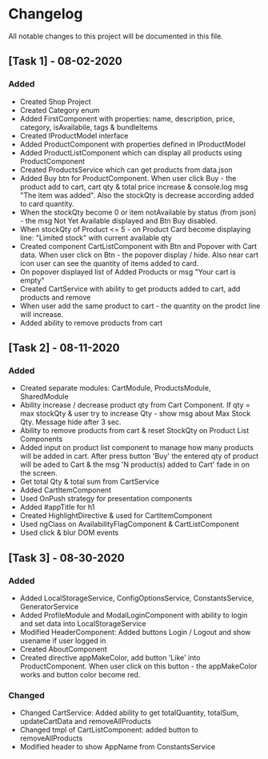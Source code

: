 # Changelog
All notable changes to this project will be documented in this file.

## [Task 1] - 08-02-2020
### Added
- Created Shop Project
- Created Category enum
- Added FirstComponent with properties: name, description, price, category, isAvailabile, tags & bundleItems
- Created IProductModel interface
- Added ProductComponent with properties defined in IProductModel
- Added ProductListComponent which can display all products using ProductComponent
- Created ProductsService which can get products from data.json
- Added Buy btn for ProductComponent. When user click Buy - the product add to cart, cart qty & total price increase & console.log msg "The item was added". Also the stockQty is decrease according added to card quantity. 
- When the stockQty become 0 or item notAvailable by status (from json) - the msg Not Yet Available displayed and Btn Buy disabled. 
- When stockQty of Product <= 5 - on Product Card become displaying line: "Limited stock" with current available qty
- Created component CartListComponent with Btn and Popover with Cart data. When user click on Btn - the popover display / hide. Also near cart icon user can see the quantity of items added to card.
- On popover displayed list of Added Products or msg "Your cart is empty"
- Created CartService with ability to get products added to cart, add products and remove
- When user add the same product to cart - the quantity on the prodct line will increase. 
- Added ability to remove products from cart

## [Task 2] - 08-11-2020
### Added
- Created separate modules: CartModule, ProductsModule, SharedModule
- Ability increase / decrease product qty from Cart Component. If qty = max stockQty & user try to increase Qty - show msg about Max Stock Qty. Message hide after 3 sec.
- Ability to remove products from cart & reset StockQty on Product List Components 
- Added input on product list component to manage how many products will be added in cart. After press button 'Buy' the entered qty of product will be aded to Cart & the msg 'N product(s) added to Cart' fade in on the screen.
- Get total Qty & total sum from CartService
- Added СartItemComponent
- Used OnPush strategy for presentation components
- Added #appTitle for h1
- Created HighlightDirective & used for CartItemComponent
- Used ngClass on AvailabilityFlagComponent & CartListComponent
- Used click & blur DOM events

## [Task 3] - 08-30-2020

### Added
- Added LocalStorageService, ConfigOptionsService, ConstantsService, GeneratorService
- Added ProfileModule and ModalLoginComponent with ability to login and set data into LocalStorageService
- Modified HeaderComponent: Added buttons Login / Logout and show usename if user logged in
- Created AboutComponent
- Created directive appMakeColor, add button 'Like' into ProductComponent. When user click on this button - the appMakeColor works and button color become red.

### Changed
- Changed CartService: Added ability to get totalQuantity, totalSum, updateCartData and removeAllProducts
- Changed tmpl of CartListComponent: added button to removeAllProducts
- Modified header to show AppName from ConstantsService
